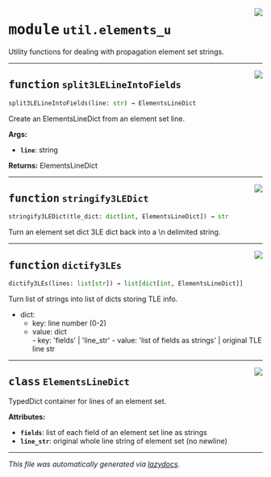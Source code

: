 <!-- markdownlint-disable -->

<a href="../spherapy/util/elements_u.py#L0"><img align="right" style="float:right;" src="https://img.shields.io/badge/-source-cccccc?style=flat-square"></a>

# <kbd>module</kbd> `util.elements_u`
Utility functions for dealing with propagation element set strings. 


---

<a href="../spherapy/util/elements_u.py#L16"><img align="right" style="float:right;" src="https://img.shields.io/badge/-source-cccccc?style=flat-square"></a>

## <kbd>function</kbd> `split3LELineIntoFields`

```python
split3LELineIntoFields(line: str) → ElementsLineDict
```

Create an ElementsLineDict from an element set line. 



**Args:**
 
 - <b>`line`</b>:  string 



**Returns:**
 ElementsLineDict 


---

<a href="../spherapy/util/elements_u.py#L32"><img align="right" style="float:right;" src="https://img.shields.io/badge/-source-cccccc?style=flat-square"></a>

## <kbd>function</kbd> `stringify3LEDict`

```python
stringify3LEDict(tle_dict: dict[int, ElementsLineDict]) → str
```

Turn an element set dict 3LE dict back into a \n delimited string. 


---

<a href="../spherapy/util/elements_u.py#L37"><img align="right" style="float:right;" src="https://img.shields.io/badge/-source-cccccc?style=flat-square"></a>

## <kbd>function</kbd> `dictify3LEs`

```python
dictify3LEs(lines: list[str]) → list[dict[int, ElementsLineDict]]
```

Turn list of strings into list of dicts storing TLE info. 

- dict:  
	- key: line number (0-2)
	- value: dict  
			- key: 'fields' | 'line_str'
			- value: 'list of fields as strings' | original TLE line str 


---

<a href="../spherapy/util/elements_u.py#L6"><img align="right" style="float:right;" src="https://img.shields.io/badge/-source-cccccc?style=flat-square"></a>

## <kbd>class</kbd> `ElementsLineDict`
TypedDict container for lines of an element set. 



**Attributes:**
 
 - <b>`fields`</b>:  list of each field of an element set line as strings 
 - <b>`line_str`</b>:  original whole line string of element set (no newline) 







---

_This file was automatically generated via [lazydocs](https://github.com/ml-tooling/lazydocs)._
